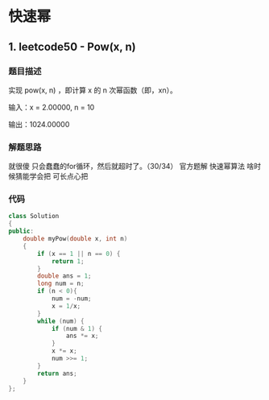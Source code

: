 # 快速幂
## 1. leetcode50 - Pow(x, n)
### 题目描述
实现 pow(x, n) ，即计算 x 的 n 次幂函数（即，xn）。


输入：x = 2.00000, n = 10

输出：1024.00000
### 解题思路
就很傻   只会蠢蠢的for循环，然后就超时了。（30/34）
官方题解 快速幂算法   啥时候猜能学会把   可长点心把  

### 代码
```c++
class Solution 
{
public:
    double myPow(double x, int n) 
    {
        if (x == 1 || n == 0) {
            return 1;
        }
        double ans = 1;
        long num = n;
        if (n < 0){
            num = -num;
            x = 1/x;
        }
        while (num) {
            if (num & 1) {
                ans *= x;
            }
            x *= x;
            num >>= 1;
        }
        return ans;
    }
};
```
